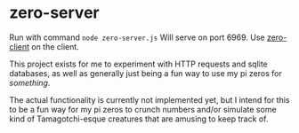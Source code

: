 # zero-server

Run with command `node zero-server.js`
Will serve on port 6969. Use [zero-client](https://github.com/techniponi/zero-client) on the client.

This project exists for me to experiment with HTTP requests and sqlite databases, as well as generally just being a fun way to use my pi zeros for _something_.

The actual functionality is currently not implemented yet, but I intend for this to be a fun way for my pi zeros to crunch numbers and/or simulate some kind of Tamagotchi-esque creatures that are amusing to keep track of.
